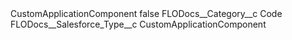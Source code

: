 <?xml version="1.0" encoding="UTF-8"?>
<CustomMetadata xmlns="http://soap.sforce.com/2006/04/metadata" xmlns:xsi="http://www.w3.org/2001/XMLSchema-instance" xmlns:xsd="http://www.w3.org/2001/XMLSchema">
    <label>CustomApplicationComponent</label>
    <protected>false</protected>
    <values>
        <field>FLODocs__Category__c</field>
        <value xsi:type="xsd:string">Code</value>
    </values>
    <values>
        <field>FLODocs__Salesforce_Type__c</field>
        <value xsi:type="xsd:string">CustomApplicationComponent</value>
    </values>
</CustomMetadata>
